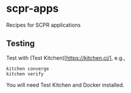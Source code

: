 # scpr-apps

Recipes for SCPR applications

## Testing

Test with (Test Kitchen)[https://kitchen.ci/], e.g.,

```
kitchen converge
kitchen verify
```

You will need Test Kitchen and Docker installed.
